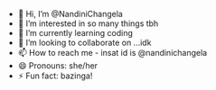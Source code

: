 - 👋 Hi, I’m @NandiniChangela
- 👀 I’m interested in so many things tbh
- 🌱 I’m currently learning coding
- 💞️ I’m looking to collaborate on ...idk
- 📫 How to reach me - insat id is @nandinichangela 
- 😄 Pronouns: she/her
- ⚡ Fun fact: bazinga!

<!---
NandiniChangela/NandiniChangela is a ✨ special ✨ repository because its `README.md` (this file) appears on your GitHub profile.
You can click the Preview link to take a look at your changes.
--->
